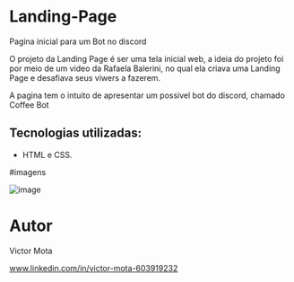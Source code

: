 # Landing-Page
Pagina inicial para um Bot no discord

O projeto da Landing Page é ser uma tela inicial web, a ideia do projeto foi por meio de um video da Rafaela Balerini, no qual ela criava uma Landing Page e desafiava seus viwers a fazerem.

A pagina tem o intuito de apresentar um possivel bot do discord, chamado Coffee Bot

## Tecnologias utilizadas:
- HTML e CSS.


#imagens

![image](https://user-images.githubusercontent.com/122422197/229325373-54550d30-5d76-470f-a9b9-1cb082f8b2a1.png)










# Autor

Victor Mota 

www.linkedin.com/in/victor-mota-603919232
